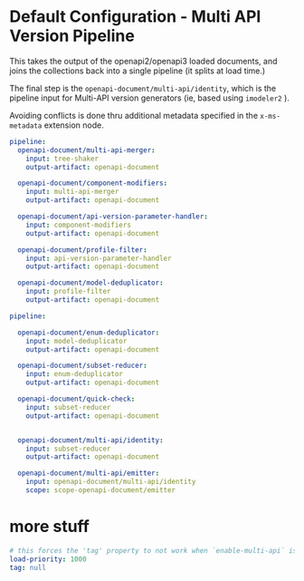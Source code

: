 # Default Configuration - Multi API Version Pipeline

This takes the output of the openapi2/openapi3 loaded documents,
and joins the collections back into a single pipeline (it splits at load time.)

The final step is the `openapi-document/multi-api/identity`, which is the pipeline input
for Multi-API version generators (ie, based using `imodeler2` ).

Avoiding conflicts is done thru additional metadata specified in the
`x-ms-metadata` extension node.



``` yaml
pipeline:
  openapi-document/multi-api-merger:
    input: tree-shaker
    output-artifact: openapi-document

  openapi-document/component-modifiers:
    input: multi-api-merger
    output-artifact: openapi-document

  openapi-document/api-version-parameter-handler:
    input: component-modifiers
    output-artifact: openapi-document

  openapi-document/profile-filter:
    input: api-version-parameter-handler
    output-artifact: openapi-document

  openapi-document/model-deduplicator:
    input: profile-filter
    output-artifact: openapi-document    
```

``` yaml $(enable-multi-api)
pipeline:

  openapi-document/enum-deduplicator:
    input: model-deduplicator
    output-artifact: openapi-document

  openapi-document/subset-reducer:
    input: enum-deduplicator
    output-artifact: openapi-document

  openapi-document/quick-check:
    input: subset-reducer
    output-artifact: openapi-document


  openapi-document/multi-api/identity:
    input: subset-reducer
    output-artifact: openapi-document

  openapi-document/multi-api/emitter:
    input: openapi-document/multi-api/identity
    scope: scope-openapi-document/emitter
```

# more stuff

``` yaml  $(enable-multi-api)
# this forces the 'tag' property to not work when `enable-multi-api` is active.
load-priority: 1000
tag: null

```
